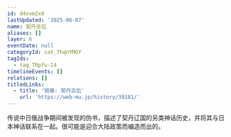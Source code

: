 ```yaml
---
id: d4xvm2x8
lastUpdated: '2025-06-07'
name: 契丹古伝
aliases: []
layer: 6
eventDate: null
categoryId: cat_7hqnYMGY
tagIds:
  - tag_TRpfu-I4
timelineEvents: []
relations: []
titledLinks:
  - title: '链接: 契丹古伝'
    url: 'https://web-mu.jp/history/39181/'
---
```

传说中日俄战争期间被发现的伪书，描述了契丹辽国的另类神话历史，并将其与日本神话联系在一起。很可能是迎合大陆政策而编造而出的。
